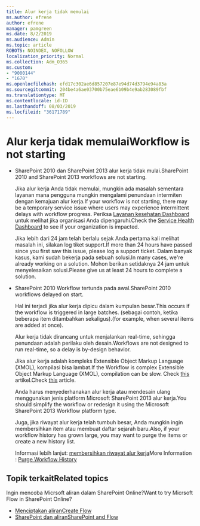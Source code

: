 ```yaml
---
title: Alur kerja tidak memulai
ms.author: efrene
author: efrene
manager: pamgreen
ms.date: 8/2/2019
ms.audience: Admin
ms.topic: article
ROBOTS: NOINDEX, NOFOLLOW
localization_priority: Normal
ms.collection: Adm_O365
ms.custom:
- "9000144"
- "1670"
ms.openlocfilehash: efd17c302ae6d857207e87e94d74d3794e94a83a
ms.sourcegitcommit: 204be4a6ae03700b75eae6b09b4e9ab283089fbf
ms.translationtype: MT
ms.contentlocale: id-ID
ms.lasthandoff: 08/03/2019
ms.locfileid: "36171789"
---
```

# <a name="workflow-is-not-starting"></a><span data-ttu-id="15625-102">Alur kerja tidak memulai</span><span class="sxs-lookup"><span data-stu-id="15625-102">Workflow is not starting</span></span>

- <span data-ttu-id="15625-103">SharePoint 2010 dan SharePoint 2013 alur kerja tidak mulai.</span><span class="sxs-lookup"><span data-stu-id="15625-103">SharePoint 2010 and SharePoint 2013 workflows are not starting.</span></span>

    <span data-ttu-id="15625-104">Jika alur kerja Anda tidak memulai, mungkin ada masalah sementara layanan mana pengguna mungkin mengalami penundaan intermiten dengan kemajuan alur kerja.</span><span class="sxs-lookup"><span data-stu-id="15625-104">If your workflow is not starting, there may be a temporary service issue where users may experience intermittent delays with workflow progress.</span></span> <span data-ttu-id="15625-105">Periksa [Layanan kesehatan Dashboard](https:/admin.microsoft.com/AdminPortal/Home#/servicehealth) untuk melihat jika organisasi Anda dipengaruhi.</span><span class="sxs-lookup"><span data-stu-id="15625-105">Check the [Service Health Dashboard](https:/admin.microsoft.com/AdminPortal/Home#/servicehealth) to see if your organization is impacted.</span></span>

    <span data-ttu-id="15625-106">Jika lebih dari 24 jam telah berlalu sejak Anda pertama kali melihat masalah ini, silakan log tiket support.</span><span class="sxs-lookup"><span data-stu-id="15625-106">If more than 24 hours have passed since you first saw this issue, please log a support ticket.</span></span> <span data-ttu-id="15625-107">Dalam banyak kasus, kami sudah bekerja pada sebuah solusi.</span><span class="sxs-lookup"><span data-stu-id="15625-107">In many cases, we're already working on a solution.</span></span> <span data-ttu-id="15625-108">Mohon berikan setidaknya 24 jam untuk menyelesaikan solusi.</span><span class="sxs-lookup"><span data-stu-id="15625-108">Please give us at least 24 hours to complete a solution.</span></span>

- <span data-ttu-id="15625-109">SharePoint 2010 Workflow tertunda pada awal.</span><span class="sxs-lookup"><span data-stu-id="15625-109">SharePoint 2010 workflows delayed on start.</span></span>

    <span data-ttu-id="15625-110">Hal ini terjadi jika alur kerja dipicu dalam kumpulan besar.</span><span class="sxs-lookup"><span data-stu-id="15625-110">This occurs if the workflow is triggered in large batches.</span></span> <span data-ttu-id="15625-111">(sebagai contoh, ketika beberapa item ditambahkan sekaligus).</span><span class="sxs-lookup"><span data-stu-id="15625-111">(for example, when several items are added at once).</span></span>

    <span data-ttu-id="15625-112">Alur kerja tidak dirancang untuk menjalankan real-time, sehingga penundaan adalah perilaku oleh desain.</span><span class="sxs-lookup"><span data-stu-id="15625-112">Workflows are not designed to run real-time, so a delay is by-design behavior.</span></span>

    <span data-ttu-id="15625-113">Jika alur kerja adalah kompleks Extensible Object Markup Language (XMOL), kompilasi bisa lambat.</span><span class="sxs-lookup"><span data-stu-id="15625-113">If the Workflow is complex Extensible Object Markup Language (XMOL), compilation can be slow.</span></span> <span data-ttu-id="15625-114">Check [this](https://support.microsoft.com/en-us/kb/3043697) artikel.</span><span class="sxs-lookup"><span data-stu-id="15625-114">Check [this](https://support.microsoft.com/en-us/kb/3043697) article.</span></span>

    <span data-ttu-id="15625-115">Anda harus menyederhanakan alur kerja atau mendesain ulang menggunakan jenis platform Microsoft SharePoint 2013 alur kerja.</span><span class="sxs-lookup"><span data-stu-id="15625-115">You should simplify the workflow or redesign it using the Microsoft SharePoint 2013 Workflow platform type.</span></span>

    <span data-ttu-id="15625-116">Juga, jika riwayat alur kerja telah tumbuh besar, Anda mungkin ingin membersihkan item atau membuat daftar sejarah baru.</span><span class="sxs-lookup"><span data-stu-id="15625-116">Also, if your workflow history has grown large, you may want to purge the items or create a new history list.</span></span>

    <span data-ttu-id="15625-117">Informasi lebih lanjut: [membersihkan riwayat alur kerja](https://blogs.technet.microsoft.com/marj/2015/08/07/sharepoint-2010-workflows-best-practice-purge-workflow-history-list-items/)</span><span class="sxs-lookup"><span data-stu-id="15625-117">More Information : [Purge Workflow History](https://blogs.technet.microsoft.com/marj/2015/08/07/sharepoint-2010-workflows-best-practice-purge-workflow-history-list-items/)</span></span>


## <a name="related-topics"></a><span data-ttu-id="15625-118">Topik terkait</span><span class="sxs-lookup"><span data-stu-id="15625-118">Related topics</span></span>
<span data-ttu-id="15625-119">Ingin mencoba Micrsoft aliran dalam SharePoint Online?</span><span class="sxs-lookup"><span data-stu-id="15625-119">Want to try Micrsoft Flow in SharePoint Online?</span></span>
- [<span data-ttu-id="15625-120">Menciptakan aliran</span><span class="sxs-lookup"><span data-stu-id="15625-120">Create Flow</span></span>](https://support.office.com/article/Create-a-flow-for-a-list-or-library-in-SharePoint-Online-or-OneDrive-for-Business-a9c3e03b-0654-46af-a254-20252e580d01) 
- [<span data-ttu-id="15625-121">SharePoint dan aliran</span><span class="sxs-lookup"><span data-stu-id="15625-121">SharePoint and Flow</span></span>](https://flow.microsoft.com/blog/sharepoint-and-flow/) 


